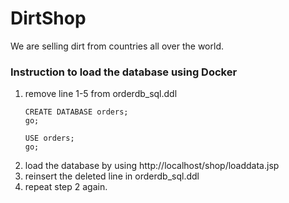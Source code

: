 # DirtShop

We are selling dirt from countries all over the world.

<h3> Instruction to load the database using Docker </h3>
<ol>
<li> remove line 1-5 from orderdb_sql.ddl</li>

```
CREATE DATABASE orders;
go;

USE orders;
go;
```
<li>load the database by using http://localhost/shop/loaddata.jsp </li>
<li>reinsert the deleted line in orderdb_sql.ddl </li>
<li>repeat step 2 again.</li>
</ol>
